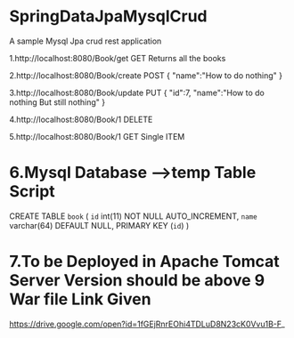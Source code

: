 # SpringDataJpaMysqlCrud
A sample Mysql Jpa crud rest application

1.http://localhost:8080/Book/get    GET
Returns all the books


2.http://localhost:8080/Book/create POST
{
	"name":"How to do nothing"
}


3.http://localhost:8080/Book/update PUT
{
	"id":7,
	"name":"How to do nothing But still nothing"
}


4.http://localhost:8080/Book/1  DELETE


5.http://localhost:8080/Book/1  GET Single ITEM	


6.Mysql Database -->temp
  Table Script
  ==============
  
  CREATE TABLE `book` (
  `id` int(11) NOT NULL AUTO_INCREMENT,
  `name` varchar(64) DEFAULT NULL,
  PRIMARY KEY (`id`)
  )


7.To be Deployed in Apache Tomcat Server Version should be above 9 War file Link Given
======================================================================================
https://drive.google.com/open?id=1fGEjRnrEOhi4TDLuD8N23cK0Vvu1B-F_
